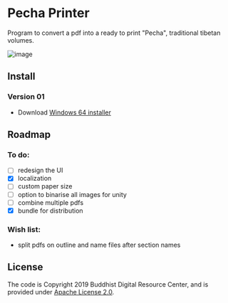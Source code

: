 # Pecha Printer
Program to convert a pdf into a ready to print "Pecha", traditional tibetan volumes.

![image](https://user-images.githubusercontent.com/17675331/67709408-d9099400-f9f8-11e9-8430-8d40f168c366.png)


## Install
### Version 01

* Download [Windows 64 installer](https://github.com/buda-base/pecha-printer/releases/download/v0.1/PechaPrinter_1.0.exe)

 
## Roadmap
### To do:
- [ ] redesign the UI
- [x] localization
- [ ] custom paper size
- [ ] option to binarise all images for unity
- [ ] combine multiple pdfs
- [x] bundle for distribution

### Wish list:
- split pdfs on outline and name files after section names

## License

The code is Copyright 2019 Buddhist Digital Resource Center, and is provided under [Apache License 2.0](LICENSE).
